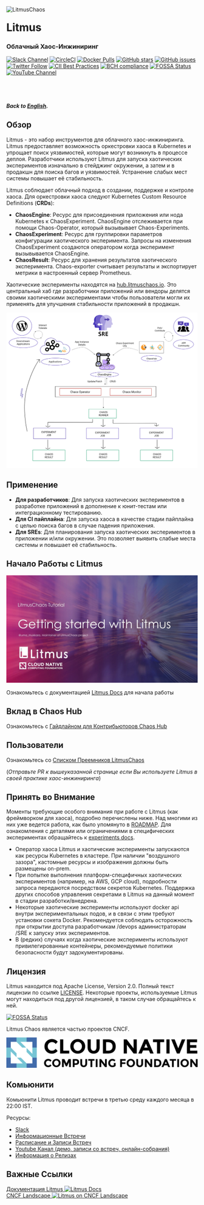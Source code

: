 <img alt="LitmusChaos" src="https://landscape.cncf.io/logos/litmus.svg" width="200" align="left">

# Litmus
### Облачный Хаос-Инжиниринг

[![Slack Channel](https://img.shields.io/badge/Slack-Join-purple)](https://slack.litmuschaos.io)
[![CircleCI](https://circleci.com/gh/litmuschaos/litmus/tree/master.svg?style=shield)](https://app.circleci.com/pipelines/github/litmuschaos/litmus)
[![Docker Pulls](https://img.shields.io/docker/pulls/litmuschaos/chaos-operator.svg)](https://hub.docker.com/r/litmuschaos/chaos-operator)
[![GitHub stars](https://img.shields.io/github/stars/litmuschaos/litmus?style=social)](https://github.com/litmuschaos/litmus/stargazers)
[![GitHub issues](https://img.shields.io/github/issues/litmuschaos/litmus)](https://github.com/litmuschaos/litmus/issues)
[![Twitter Follow](https://img.shields.io/twitter/follow/litmuschaos?style=social)](https://twitter.com/LitmusChaos)
[![CII Best Practices](https://bestpractices.coreinfrastructure.org/projects/3202/badge)](https://bestpractices.coreinfrastructure.org/projects/3202)
[![BCH compliance](https://bettercodehub.com/edge/badge/litmuschaos/litmus?branch=master)](https://bettercodehub.com/)
[![FOSSA Status](https://app.fossa.io/api/projects/git%2Bgithub.com%2Flitmuschaos%2Flitmus.svg?type=shield)](https://app.fossa.io/projects/git%2Bgithub.com%2Flitmuschaos%2Flitmus?ref=badge_shield)
[![YouTube Channel](https://img.shields.io/badge/YouTube-Subscribe-red)](https://www.youtube.com/channel/UCa57PMqmz_j0wnteRa9nCaw)
<br><br><br><br>

#### *Back to [English](https://github.com/litmuschaos/litmus/blob/master/README.md).*


## Обзор

Litmus - это набор инструментов для облачного хаос-инжиниринга. Litmus предоставляет возможность оркестровки хаоса в Kubernetes и упрощает поиск уязвимостей, которые могут возникнуть в процессе деплоя. Разработчики используют Litmus для запуска хаотических экспериментов изначально в стейджинг окружении, а затем и в продакшн для поиска багов и уязвимостей. Устранение слабых мест системы повышает её стабильность.

Litmus соблюдает облачный подход в создании, поддержке и контроле хаоса. Для оркестровки хаоса следуют Kubernetes Custom Resource Definitions (**CRDs**):

- **ChaosEngine**: Ресурс для присоединения приложения или нода Kubernetes к ChaosExperiment. ChaosEngine отслеживается при помощи Chaos-Operator, который вызывывает Chaos-Experiments.
- **ChaosExperiment**: Ресурс для группировки параметров конфигурации хаотического эксперимента. Запросы на изменения ChaosExperiment создаются оператором когда эксперимент вызывывается ChaosEngine.
- **ChaosResult**: Ресурс для хранения результатов хаотического эксперимента. Chaos-exporter считывает результаты и экспортирует метрики в настроенный сервер Prometheus.

Хаотические эксперименты находятся на <a href="https://hub.litmuschaos.io" target="_blank">hub.litmuschaos.io</a>. Это центральный хаб где разработчики приложений или вендоры делятся своими хаотическими экспериментами чтобы пользователи могли их применять для улучшения стабильности приложений в продакшн.

![Litmus workflow](/images/litmus-arch_1.png)

## Применение

- **Для разработчиков**: Для запуска хаотических экспериментов в разработке приложений в дополнение к юнит-тестам или интеграционному тестированию. 
- **Для CI пайплайна**: Для запуска хаоса в качестве стадии пайплайна с целью поиска багов в случае падения приложения.
- **Для SREs**: Для планирования запуска хаотических экспериментов в приложении и/или окружении. Это позволяет выявить слабые места системы и повышает её стабильность.

## Начало Работы с Litmus

[![IMAGE ALT TEXT](images/maxresdefault.jpg)](https://youtu.be/W5hmNbaYPfM)

Ознакомьтесь с документацией <a href="https://docs.litmuschaos.io/docs/next/getstarted.html" target="_blank">Litmus Docs</a> для начала работы
## Вклад в Chaos Hub

Ознакомьтесь с <a href="https://github.com/litmuschaos/community-charts/blob/master/CONTRIBUTING.md" target="_blank">Гайдлайном для Контрибьюторов Chaos Hub</a>

## Пользователи

Ознакомьтесь со <a href="https://github.com/litmuschaos/litmus/blob/master/ADOPTERS.md" target="_blank">Списком Преемников LitmusChaos</a>

(_Отправьте PR к вышеуказанной странице если Вы используете Litmus в своей практике хаос-инжиниринга_)

## Принять во Внимание

Моменты требующие особого внимания при работе с Litmus (как фреймворком для хаоса), подробно перечислены ниже. Над многими из них уже ведется работа, как было упомянуто в [ROADMAP](./ROADMAP.md). Для ознакомления с деталями или ограничениями в специфических экспериментах обращайтесь к [experiments docs](https://docs.litmuschaos.io/docs/pod-delete/).

- Оператор хаоса Litmus и хаотические эксперименты запускаются как ресурсы Kubernetes в кластере. При наличии "воздушного зазора", кастомные ресурсы и изображения должны быть размещены on-prem.
- При попытке выполнения платформ-специфичных хаотических экспериментов (например, на AWS, GCP cloud), подробности запроса передаются посредством секретов Kubernetes. Поддержка других способов управления секретами в Litmus на данный момент в стадии разработки/внедрена.
- Некоторые хаотические эксперименты используют docker api внутри экспериментальных подов, и в связи с этим требуют установки сокета Docker. Рекомендуется соблюдать осторожность при открытии доступа разработчикам /devops администраторам /SRE к запуску этих экспериментов.
- В (редких) случаях когда хаотические эксперименты используют привилегированные контейнеры, рекомендуемые политики безопасности будут задокументированы.

## Лицензия

Litmus находится под Apache License, Version 2.0. Полный текст лицензии по ссылке [LICENSE](./LICENSE). Некоторые проекты, используемые Litmus могут находиться под другой лицензией, в таком случае обращайтесь к ней.

[![FOSSA Status](https://app.fossa.io/api/projects/git%2Bgithub.com%2Flitmuschaos%2Flitmus.svg?type=large)](https://app.fossa.io/projects/git%2Bgithub.com%2Flitmuschaos%2Flitmus?ref=badge_large)

Litmus Chaos является частью проектов CNCF.

[![CNCF](https://github.com/cncf/artwork/blob/master/other/cncf/horizontal/color/cncf-color.png)](https://landscape.cncf.io/selected=litmus)

## Комьюнити

Комьюнити Litmus проводит встречи в третью среду каждого месяца в 22:00 IST.

Ресурсы:

- [Slack](https://slack.litmuschaos.io)
- [Информационные Встречи](https://zoom.us/j/91358162694)
- [Расписание и Записи Встреч](https://hackmd.io/a4Zu_sH4TZGeih-xCimi3Q)
- [Youtube Канал (демо, записи со встреч, онлайн-собрания)](https://www.youtube.com/channel/UCa57PMqmz_j0wnteRa9nCaw)
- [Информация о Релизах](https://github.com/litmuschaos/litmus/milestones)

## Важные Ссылки

<a href="https://docs.litmuschaos.io">
  Документация Litmus <img src="https://avatars0.githubusercontent.com/u/49853472?s=200&v=4" alt="Litmus Docs" height="15">
</a>
<br>
<a href="https://landscape.cncf.io/selected=litmus">
  CNCF Landscape <img src="https://landscape.cncf.io/images/left-logo.svg" alt="Litmus on CNCF Landscape" height="15">
</a>
